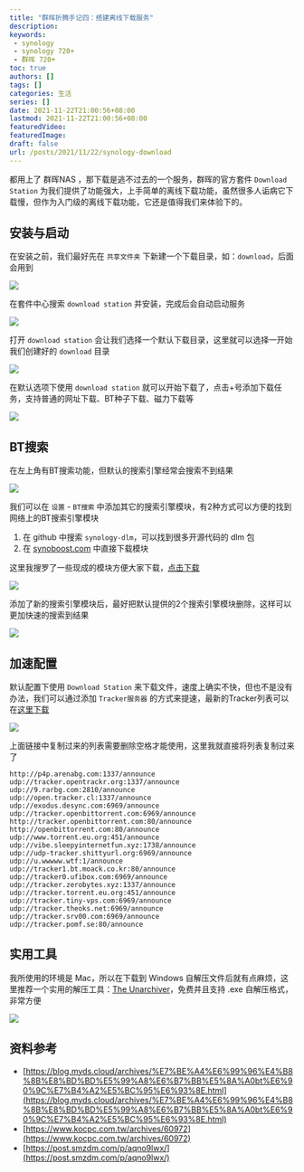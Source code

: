 ```yaml
---
title: "群晖折腾手记四：搭建离线下载服务"
description:
keywords:
 - synology
 - synology 720+
 - 群晖 720+
toc: true
authors: []
tags: []
categories: 生活
series: []
date: 2021-11-22T21:00:56+08:00
lastmod: 2021-11-22T21:00:56+08:00
featuredVideo:
featuredImage:
draft: false
url: /posts/2021/11/22/synology-download
---
```


都用上了 群晖NAS ，那下载是逃不过去的一个服务，群晖的官方套件 `Download Station` 为我们提供了功能强大，上手简单的离线下载功能，虽然很多人诟病它下载慢，但作为入门级的离线下载功能，它还是值得我们来体验下的。

## 安装与启动

在安装之前，我们最好先在 `共享文件夹` 下新建一个下载目录，如：`download`，后面会用到

![](/images/2021-11-22-synology-download/1.jpg)

在套件中心搜索 `download station` 并安装，完成后会自动启动服务

![](/images/2021-11-22-synology-download/2.jpg)

打开 `download station` 会让我们选择一个默认下载目录，这里就可以选择一开始我们创建好的 `download` 目录

![](/images/2021-11-22-synology-download/3.jpg)

在默认选项下使用 `download station` 就可以开始下载了，点击+号添加下载任务，支持普通的网址下载、BT种子下载、磁力下载等

![](/images/2021-11-22-synology-download/4.jpg)

## BT搜索

在左上角有BT搜索功能，但默认的搜索引擎经常会搜索不到结果

![](/images/2021-11-22-synology-download/5.jpg)

我们可以在 `设置` - `BT搜索` 中添加其它的搜索引擎模块，有2种方式可以方便的找到网络上的BT搜索引擎模块

1. 在 github 中搜索 `synology-dlm`，可以找到很多开源代码的 dlm 包
2. 在 [synoboost.com](http://www.synoboost.com/) 中直接下载模块

这里我搜罗了一些现成的模块方便大家下载，[点击下载](/images/2021-11-22-synology-download/dlm.zip)

![](/images/2021-11-22-synology-download/6.jpg)

添加了新的搜索引擎模块后，最好把默认提供的2个搜索引擎模块删除，这样可以更加快速的搜索到结果

![](/images/2021-11-22-synology-download/7.jpg)

## 加速配置

默认配置下使用 `Download Station` 来下载文件，速度上确实不快，但也不是没有办法，我们可以通过添加 `Tracker服务器` 的方式来提速，最新的Tracker列表可以在[这里下载](https://raw.githubusercontent.com/ngosang/trackerslist/master/trackers_best.txt)

![](/images/2021-11-22-synology-download/8.jpg)

上面链接中复制过来的列表需要删除空格才能使用，这里我就直接将列表复制过来了

```
http://p4p.arenabg.com:1337/announce
udp://tracker.opentrackr.org:1337/announce
udp://9.rarbg.com:2810/announce
udp://open.tracker.cl:1337/announce
udp://exodus.desync.com:6969/announce
udp://tracker.openbittorrent.com:6969/announce
http://tracker.openbittorrent.com:80/announce
http://openbittorrent.com:80/announce
udp://www.torrent.eu.org:451/announce
udp://vibe.sleepyinternetfun.xyz:1738/announce
udp://udp-tracker.shittyurl.org:6969/announce
udp://u.wwwww.wtf:1/announce
udp://tracker1.bt.moack.co.kr:80/announce
udp://tracker0.ufibox.com:6969/announce
udp://tracker.zerobytes.xyz:1337/announce
udp://tracker.torrent.eu.org:451/announce
udp://tracker.tiny-vps.com:6969/announce
udp://tracker.theoks.net:6969/announce
udp://tracker.srv00.com:6969/announce
udp://tracker.pomf.se:80/announce
```

## 实用工具

我所使用的环境是 Mac，所以在下载到 Windows 自解压文件后就有点麻烦，这里推荐一个实用的解压工具：[The Unarchiver](https://apps.apple.com/cn/app/the-unarchiver/id425424353?l=en&mt=12)，免费并且支持 .exe 自解压格式，非常方便

![](/images/2021-11-22-synology-download/9.jpg)

## 资料参考

- [https://blog.myds.cloud/archives/%E7%BE%A4%E6%99%96%E4%B8%8B%E8%BD%BD%E5%99%A8%E6%B7%BB%E5%8A%A0bt%E6%90%9C%E7%B4%A2%E5%BC%95%E6%93%8E.html](https://blog.myds.cloud/archives/%E7%BE%A4%E6%99%96%E4%B8%8B%E8%BD%BD%E5%99%A8%E6%B7%BB%E5%8A%A0bt%E6%90%9C%E7%B4%A2%E5%BC%95%E6%93%8E.html)
- [https://www.kocpc.com.tw/archives/60972](https://www.kocpc.com.tw/archives/60972)
- [https://post.smzdm.com/p/aqno9lwx/](https://post.smzdm.com/p/aqno9lwx/)